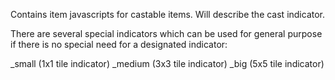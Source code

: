 
Contains item javascripts for castable items. Will describe the cast indicator.

There are several special indicators which can be used for general purpose if there is no special need
for a designated indicator:

_small (1x1 tile indicator)
_medium (3x3 tile indicator)
_big (5x5 tile indicator)
